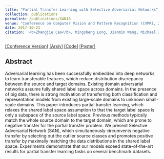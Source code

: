 ```yaml
---
title: "Partial Transfer Learning with Selective Adversarial Networks"
collection: publications
permalink: /publications/SAN18
venue: "Conference on Computer Vision and Pattern Recognition (CVPR), 2018"
date: 2017-10-21
citation: '<b>Zhangjie Cao</b>, Mingsheng Long, Jianmin Wang, Michael I. Jordan. <i>Conference on Computer Vision and Pattern Recognition</i> <b>CVPR 2018</b>.'
---
```


[[Conference Version]](http://caozhangjie.github.io/files/SAN18.pdf)
[[Arxiv]](https://arxiv.org/abs/1707.07901)
[[Code]](https://github.com/thuml/SAN)
[[Poster]](http://caozhangjie.github.io/files/SAN18_poster.pdf)

## Abstract
Adversarial learning has been successfully embedded into deep networks to learn transferable features, which reduce distribution discrepancy between the source and target domains. Existing domain adversarial networks assume fully shared label space across domains. In the presence of big data, there is strong motivation of transferring both classification and representation models from existing large-scale domains to unknown small-scale domains. This paper introduces partial transfer learning, which relaxes the shared label space assumption to that the target label space is only a subspace of the source label space. Previous methods typically match the whole source domain to the target domain, which are prone to negative transfer for the partial transfer problem. We present Selective Adversarial Network (SAN), which simultaneously circumvents negative transfer by selecting out the outlier source classes and promotes positive transfer by maximally matching the data distributions in the shared label space. Experiments demonstrate that our models exceed state-of-the-art results for partial transfer learning tasks on several benchmark datasets.
